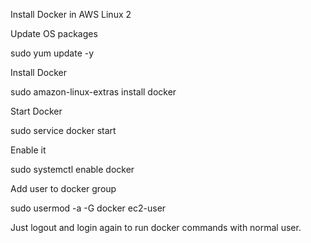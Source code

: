 Install Docker in AWS Linux 2

Update OS packages

sudo yum update -y

Install Docker

sudo amazon-linux-extras install docker

Start Docker

sudo service docker start

Enable it

sudo systemctl enable docker

Add user to docker group

sudo usermod -a -G docker ec2-user


Just logout and login again to run docker commands with normal user.